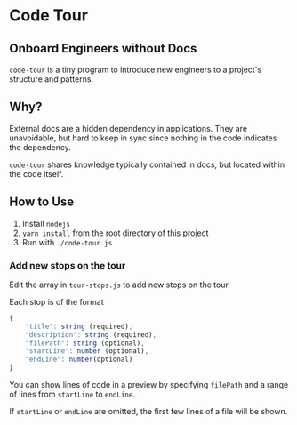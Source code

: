 # Code Tour
## Onboard Engineers without Docs

`code-tour` is a tiny program to introduce new engineers to a project's structure and patterns.

## Why?
External docs are a hidden dependency in applications. They are unavoidable, but hard to keep in sync since nothing in the code indicates the dependency.

`code-tour` shares knowledge typically contained in docs, but located within the code itself.

## How to Use

1. Install `nodejs`
2. `yarn install` from the root directory of this project
3. Run with `./code-tour.js`

### Add new stops on the tour
Edit the array in `tour-stops.js` to add new stops on the tour.

Each stop is of the format
```js
{
    "title": string (required),
    "description": string (required),
    "filePath": string (optional),
    "startLine": number (optional),
    "endLine": number(optional)
}
```

You can show lines of code in a preview by specifying `filePath` and a range of lines from `startLine` to `endLine`.

If `startLine` or `endLine` are omitted, the first few lines of a file will be shown.
